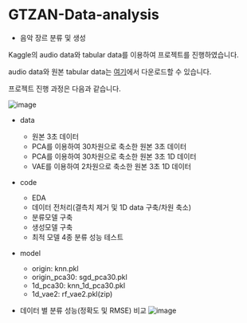 # GTZAN-Data-analysis
* 음악 장르 분류 및 생성
<p>Kaggle의 audio data와 tabular data를 이용하여 프로젝트를 진행하였습니다.</p>
<p>audio data와 원본 tabular data는 <a href="https://www.kaggle.com/datasets/andradaolteanu/gtzan-dataset-music-genre-classification">여기</a>에서 다운로드할 수 있습니다.</p>
<p>프로젝트 진행 과정은 다음과 같습니다.</p>

![image](https://user-images.githubusercontent.com/86818579/173196463-f2d51a38-0baa-4c07-8052-965b170c135e.png)

* data
  * 원본 3초 데이터
  * PCA를 이용하여 30차원으로 축소한 원본 3초 데이터
  * PCA를 이용하여 30차원으로 축소한 원본 3초 1D 데이터
  * VAE를 이용하여 2차원으로 축소한 원본 3초 1D 데이터
* code
  * EDA
  * 데이터 전처리(결측치 제거 및 1D data 구축/차원 축소)
  * 분류모델 구축
  * 생성모델 구축
  * 최적 모델 4종 분류 성능 테스트
* model
  * origin: knn.pkl
  * origin_pca30: sgd_pca30.pkl
  * 1d_pca30: knn_1d_pca30.pkl
  * 1d_vae2: rf_vae2.pkl(zip)

* 데이터 별 분류 성능(정확도 및 RMSE) 비교
![image](https://user-images.githubusercontent.com/86818579/173196035-783bc8dc-4036-4ac4-9d8d-9533a94db4e0.png)

